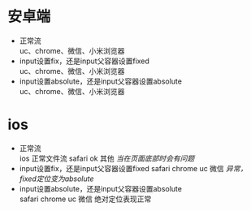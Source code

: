 # 安卓端
- 正常流  
uc、chrome、微信、小米浏览器
- input设置fix，还是input父容器设置fixed   
uc、chrome、微信、小米浏览器
- input设置absolute，还是input父容器设置absolute  
uc、chrome、微信、小米浏览器

# ios
- 正常流  
ios 正常文件流 safari ok 其他 *当在页面底部时会有问题* 
- input设置fix，还是input父容器设置fixed 
safari chrome uc 微信 *异常，fixed定位变为absolute*
- input设置absolute，还是input父容器设置absolute  
safari chrome uc 微信 绝对定位表现正常